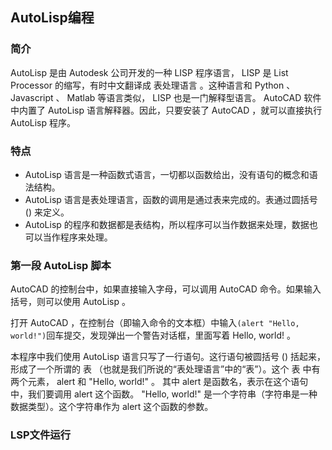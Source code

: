 ## AutoLisp编程
### 简介
AutoLisp 是由 Autodesk 公司开发的一种 LISP 程序语言， LISP 是 List Processor 的缩写，有时中文翻译成 表处理语言 。这种语言和 Python 、 Javascript 、 Matlab 等语言类似， LISP 也是一门解释型语言。 AutoCAD 软件中内置了 AutoLisp 语言解释器。因此，只要安装了 AutoCAD ，就可以直接执行 AutoLisp 程序。

### 特点
- AutoLisp 语言是一种函数式语言，一切都以函数给出，没有语句的概念和语法结构。
- AutoLisp 语言是表处理语言，函数的调用是通过表来完成的。表通过圆括号 () 来定义。
- AutoLisp 的程序和数据都是表结构，所以程序可以当作数据来处理，数据也可以当作程序来处理。

### 第一段 AutoLisp 脚本
AutoCAD 的控制台中，如果直接输入字母，可以调用 AutoCAD 命令。如果输入括号，则可以使用 AutoLisp 。

打开 AutoCAD ，在控制台（即输入命令的文本框）中输入```(alert "Hello, world!")```回车提交，发现弹出一个警告对话框，里面写着 Hello, world! 。

本程序中我们使用 AutoLisp 语言只写了一行语句。这行语句被圆括号 () 括起来，形成了一个所谓的 表 （也就是我们所说的“表处理语言”中的“表”）。这个 表 中有两个元素， alert 和 "Hello, world!" 。 其中 alert 是函数名，表示在这个语句中，我们要调用 alert 这个函数。 "Hello, world!" 是一个字符串（字符串是一种数据类型）。这个字符串作为 alert 这个函数的参数。

### LSP文件运行

